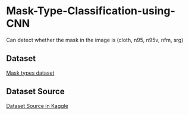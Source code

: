 # Mask-Type-Classification-using-CNN
Can detect whether the mask in the image is (cloth, n95, n95v, nfm, srg)

## Dataset
[Mask types dataset](https://drive.google.com/drive/folders/1dYJs4-VP_vYaF8ESBTQJMNvnNELn_DDq?usp=sharing)

## Dataset Source
[Dataset Source in Kaggle](https://www.kaggle.com/datasets/bahadoreizadkhah/face-mask-types-dataset)
